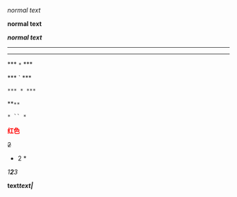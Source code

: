 *normal text*

**normal text**

***normal text***

** * **

*** ** * **

*** `*` ***

*** ` ***

`*** * ***`

**`**`


`* `` *`

**<font color=red>红色</font>**

~~2~~

* 2 *


*1**2**3*

**text*text|***